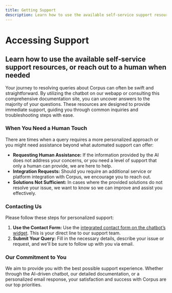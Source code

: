 ```yaml
---
title: Getting Support
description: Learn how to use the available self-service support resources, or reach out to a human when needed
---
```


# Accessing Support
## Learn how to use the available self-service support resources, or reach out to a human when needed

Your journey to resolving queries about Corpus can often be swift and straightforward. By utilizing the chatbot on our webapp or consulting this comprehensive documentation site, you can uncover answers to the majority of your questions. These resources are designed to provide immediate support, guiding you through common inquiries and troubleshooting steps with ease.

### When You Need a Human Touch

There are times when a query requires a more personalized approach or you might need assistance beyond what automated support can offer:

- **Requesting Human Assistance:** If the information provided by the AI does not address your concerns, or you need a level of support that only a human can provide, we are here to help.
- **Integration Requests:** Should you require an additional service or platform integration with Corpus, we encourage you to reach out.
- **Solutions Not Sufficient:** In cases where the provided solutions do not resolve your issue, we want to know so we can improve and assist you effectively.

### Contacting Us

Please follow these steps for personalized support:

1. **Use the Contact Form:** Use the <a href="&#109;ailt&#111;&#58;&#104;&#101;&#37;6C&#108;&#37;&#54;F%40c%6Fr%&#55;0%75%73&#37;2E%6&#51;&#37;6&#56;&#97;t" onclick="Corpus('show', 'contact'); return false">integrated contact form on the chatbot’s widget</a>. This is your direct line to our support team.
2. **Submit Your Query:** Fill in the necessary details, describe your issue or request, and we'll be sure to follow up with you via email.


 ### Our Commitment to You

We aim to provide you with the best possible support experience. Whether through the AI-driven chatbot, our detailed documentation, or a personalized email response, your satisfaction and success with Corpus are our top priorities.
